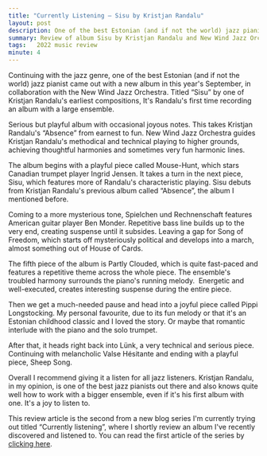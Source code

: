 ```yaml
---
title: "Currently Listening – Sisu by Kristjan Randalu"
layout: post
description: One of the best Estonian (and if not the world) jazz pianist came out with a new album in this year's September Review of album Sisu by Kristjan Randalu and New Wind Jazz Orchestra.
summary: Review of album Sisu by Kristjan Randalu and New Wind Jazz Orchestra.
tags:   2022 music review
minute: 4
---
```


Continuing with the jazz genre, one of the best Estonian (and if not the world) jazz pianist came out with a new album in this year's September, in collaboration with the New Wind Jazz Orchestra. Titled “Sisu” by one of Kristjan Randalu's earliest compositions, It's Randalu's first time recording an album with a large ensemble.

Serious but playful album with occasional joyous notes. This takes Kristjan Randalu's “Absence” from earnest to fun. New Wind Jazz Orchestra guides Kristjan Randalu's methodical and technical playing to higher grounds, achieving thoughtful harmonies and sometimes very fun harmonic lines. 

The album begins with a playful piece called Mouse-Hunt, which stars Canadian trumpet player Ingrid Jensen. It takes a turn in the next piece, Sisu, which features more of Randalu's characteristic playing. Sisu debuts from Kristjan Randalu's previous album called “Absence”, the album I mentioned before.

Coming to a more mysterious tone, Spielchen und Rechnenschaft features American guitar player Ben Monder. Repetitive bass line builds up to the very end, creating suspense until it subsides. Leaving a gap for Song of Freedom, which starts off mysteriously political and develops into a march, almost something out of House of Cards.

The fifth piece of the album is Partly Clouded, which is quite fast-paced and features a repetitive theme across the whole piece. The ensemble's troubled harmony surrounds the piano's running melody.  Energetic and well-executed, creates interesting suspense during the entire piece.

Then we get a much-needed pause and head into a joyful piece called Pippi Longstocking. My personal favourite, due to its fun melody or that it's an Estonian childhood classic and I loved the story. Or maybe that romantic interlude with the piano and the solo trumpet.

After that, it heads right back into Lünk, a very technical and serious piece. Continuing with melancholic Valse Hésitante and ending with a playful piece, Sheep Song.

Overall I recommend giving it a listen for all jazz listeners. Kristjan Randalu, in my opinion, is one of the best jazz pianists out there and also knows quite well how to work with a bigger ensemble, even if it's his first album with one. It's a joy to listen to.

This review article is the second from a new blog series I'm currently trying out titled “Currently listening”, where I shortly review an album I've recently discovered and listened to. You can read the first article of the series by [clicking here](https://hen.ee/Up-North-by-Janno-Trump-Clarity-Ensemble/).
